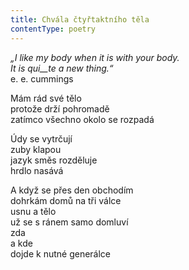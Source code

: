 ```yaml
---
title: Chvála čtyřtaktního těla
contentType: poetry
---
```


<section>

_„I like my body when it is with your body.  
It is qui__te a new thing.“_  
e. e. cummings

</section>

<section>

Mám rád své tělo  
protože drží pohromadě  
zatímco všechno okolo se rozpadá

</section>

<section>

Údy se vytrčují  
zuby klapou  
jazyk směs rozděluje  
hrdlo nasává

</section>

<section>

A když se přes den obchodím  
dohrkám domů na tři válce  
usnu a tělo  
už se s ránem samo domluví  
zda  
a kde  
dojde k nutné generálce

</section>
